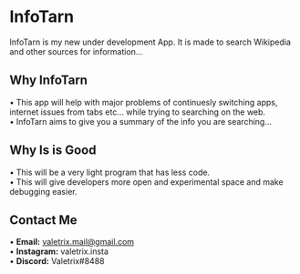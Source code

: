 # InfoTarn
InfoTarn is my new under development App. It is made to search Wikipedia and other sources for information...

**Why InfoTarn**<br>
---
• This app will help with major problems of continuesly switching apps, internet issues from tabs etc... while trying to searching on the web.<br>
• InfoTarn aims to give you a summary of the info you are searching...<br>

**Why Is is Good**<br>
---
• This will be a very light program that has less code.<br>
• This will give developers more open and experimental space and make debugging easier.<br>

**Contact Me** 
--
• **Email:** valetrix.mail@gmail.com<br>
• **Instagram:** valetrix.insta<br>
• **Discord:** Valetrix#8488<br>

